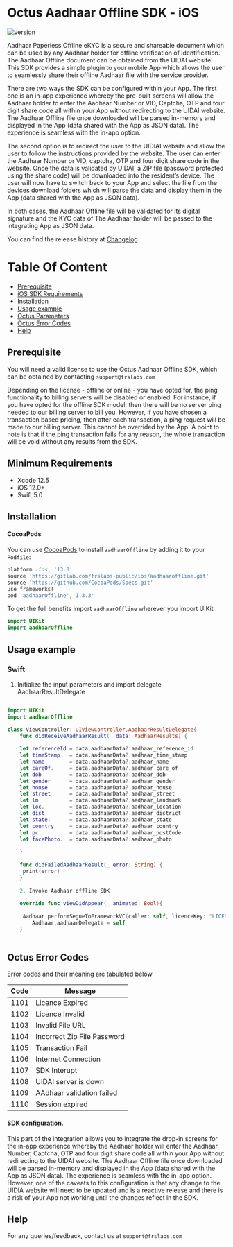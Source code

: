 # Octus Aadhaar Offline SDK - iOS
![version](https://img.shields.io/badge/version-v1.3.3-blue)

Aadhaar Paperless Offline eKYC is a secure and shareable document which can be used by any Aadhaar holder for offline verification of identification. The Aadhaar Offline document can be obtained from the UIDAI website. This SDK provides a simple plugin to your mobile App which allows the user to seamlessly share their offline Aadhaar file with the service provider. 


There are two ways the SDK can be configured within your App. The first one is an in-app experience whereby the pre-built screens will allow the Aadhaar holder to enter the Aadhaar Number or VID, Captcha, OTP and four digit share code all within your App without redirecting to the UIDAI website. The Aadhaar Offline file once downloaded will be parsed in-memory and displayed in the App (data shared with the App as JSON data). The experience is seamless with the in-app option.


The second option is to redirect the user to the UIDIAI website and allow the user to follow the instructions provided by the website. The user can enter the Aadhaar Number or VID, captcha, OTP and four digit share code in the website. Once the data is validated by UIDAI, a ZIP file (password protected using the share code) will be downloaded into the resident’s device. The user will now have to switch back to your App and select the file from the devices download folders which will parse the data and display them in the App (data shared with the App as JSON data). 


In both cases, the Aadhaar Offline file will be validated for its digital signature and the KYC data of The Aadhaar holder will be passed to the integrating App as JSON data.

You can find the release history at [Changelog](CHANGELOG.md)

# Table Of Content
- [Prerequisite](#prerequisite)
- [iOS SDK Requirements](#requirements)
- [Installation](#installation)
- [Usage example](#Usage-example)
- [Octus Parameters](#octus-parameters)
- [Octus Error Codes](#octus-error-codes)
- [Help](#help)

## Prerequisite


You will need a valid license to use the Octus Aadhaar Offline SDK, which can be obtained by contacting `support@frslabs.com` 

Depending on the license - offline or online - you have opted for, the ping functionality to billing servers will be disabled or enabled. For instance, if you have opted for the offline SDK model, then there will be no server ping needed to our billing server to bill you. However, if you have chosen a transaction based pricing, then after each transaction, a ping request will be made to our billing server. This cannot be overrided by the App. A point to note is that if the ping transaction fails for any reason, the whole transaction will be void without any results from the SDK.

## Minimum Requirements

- Xcode 12.5
- iOS 12.0+
- Swift 5.0

## Installation

#### CocoaPods
You can use [CocoaPods](http://cocoapods.org/) to install `aadhaarOffline` by adding it to your `Podfile`:

```ruby
platform :ios, '13.0'
source 'https://gitlab.com/frslabs-public/ios/aadhaaroffline.git'
source 'https://github.com/CocoaPods/Specs.git'
use_frameworks!
pod 'aadhaarOffline','1.3.3'
```

To get the full benefits import `aadhaarOffline` wherever you import UIKit

``` swift
import UIKit
import aadhaarOffline
```


## Usage example

### Swift

1. Initialize the input parameters and import delegate AadhaarResultDelegate
```swift

import UIKit
import aadhaarOffline

class ViewController: UIViewController,AadhaarResultDelegate{
    func didReceiveAadhaarResult(_ data: AadhaarResults) {
  
    let referenceId = data.aadhaarData?.aadhaar_reference_id
    let timeStamp   = data.aadhaarData?.aadhaar_time_stamp
    let name        = data.aadhaarData?.aadhaar_name
    let careOf.     = data.aadhaarData?.aadhaar_care_of
    let dob         = data.aadhaarData?.aadhaar_dob
    let gender      = data.aadhaarData?.aadhaar_gender
    let house       = data.aadhaarData?.aadhaar_house
    let street      = data.aadhaarData?.aadhaar_street
    let lm          = data.aadhaarData?.aadhaar_landmark
    let loc.        = data.aadhaarData?.aadhaar_location
    let dist        = data.aadhaarData?.aadhaar_district
    let state.      = data.aadhaarData?.aadhaar_state
    let country     = data.aadhaarData?.aadhaar_country
    let pc.         = data.aadhaarData?.aadhaar_postCode
    let facePhoto.  = data.aadhaarData?.aadhaar_photo
     
    }
    
    func didFailedAadhaarResult(_ error: String) {
     print(error)
    }
    
    2. Invoke Aadhaar offline SDK
   
    override func viewDidAppear(_ animated: Bool){
    
     Aadhaar.performSegueToFrameworkVC(caller: self, licenceKey: "LICENCE_KEY_OCTUS_AADHAR_OFFLINE_SDK", buttonColourCode: "ENTER HEX BUTTON COLOUR CODE" ?? "" ,                                       buttonTextColourCode: "ENTER HEX TEXT COLOUR CODE" ?? "")
        Aadhaar.aadhaarDelegate = self  
    }
   
```

## Octus Error Codes

Error codes and their meaning are tabulated below

| Code          | Message              |
| ------------- | ------------------- |
| 1101  |  Licence Expired          |
| 1102  |  Licence Invalid            |
| 1103  | Invalid File URL            |
| 1104  | Incorrect Zip  File Password    |
| 1105  | Transaction Fail         |
| 1106  | Internet Connection        |
| 1107  | SDK Interupt        |
| 1108  | UIDAI server is down        |
| 1109  | AAdhaar validation failed        |
| 1110  | Session expired       |


#### SDK configuration. 

This part of the integration allows you to integrate the drop-in screens for the in-app experience whereby the Aadhaar holder will enter the Aadhaar Number, Captcha, OTP and four digit share code all within your App without redirecting to the UIDAI website. The Aadhaar Offline file once downloaded will be parsed in-memory and displayed in the App (data shared with the App as JSON data). The experience is seamless with the in-app option. However, one of the caveats to this configuration is that any change to the UIDIA website will need to be updated and is a reactive release and there is a risk of your App not working until the changes reflect in the SDK.


## Help
For any queries/feedback, contact us at `support@frslabs.com` 
